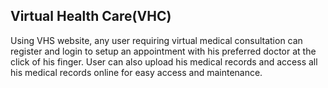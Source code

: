 Virtual Health Care(VHC)
------------------------------------
Using VHS website, any user requiring virtual medical consultation can register and login to setup an appointment with his preferred doctor at the click of his finger. User can also upload his medical records and access all his medical records online for easy access and maintenance.


